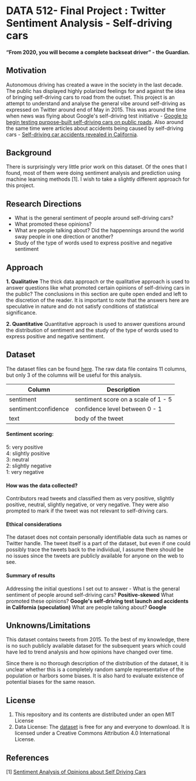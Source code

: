 # DATA 512- Final Project : Twitter Sentiment Analysis - Self-driving cars


#### “From 2020, you will become a complete backseat driver”  - the Guardian. 

## Motivation
Autonomous driving has created a wave in the society in the last decade. The public has displayed highly polarized feelings for and 
against the idea of bringing self-driving cars to road from the outset. This project is an attempt to understand and analyse the general vibe around self-driving 
as expressed on Twitter around end of May in 2015. This was around the time when news was flying about Google's self-driving test initiative - 
[Google to begin testing purpose-built self-driving cars on public roads](https://www.theguardian.com/technology/2015/may/15/google-testing-purpose-built-self-driving-cars-public-roads).
Also around the same time were articles about accidents being caused by self-driving cars - [Self-driving car accidents revealed in California](https://www.bbc.com/news/technology-32691887).

## Background
There is surprisingly very little prior work on this dataset. Of the ones that I found, most of them were doing sentiment analysis and prediction using machine learning methods [1]. I wish to take a slightly different approach for this project.

## Research Directions
- What is the general sentiment of people around self-driving cars?
- What promoted these opinions? 
- What are people talking about? Did the happennings around the world sway people in one direction or another? 
- Study of the type of words used to express positive and negative sentiment

## Approach 
**1. Qualitative**
The thick data approach or the qualitative approach is used to answer questions like what promoted certain opinions 
of self-driving cars in the public? The conclusions in this section are quite open ended and left to the discretion of the reader. 
It is important to note that the answers here are speculative in nature and do not satisfy conditions of statistical significance. 

**2. Quantitative**
Quantitative approach is used to answer questions around the distribution of sentiment and the study of the type of 
words used to express positive and negative sentiment. 

## Dataset 
The dataset files can be found [here](https://www.figure-eight.com/data-for-everyone/).
The raw data file contains 11 columns, but only 3 of the columns will be useful for this analysis. 

| Column | Description |
|--------|-------------|
| sentiment | sentiment score on a scale of 1 - 5 |
| sentiment:confidence | confidence level between 0 - 1 |
| text | body of the tweet |

#### Sentiment scoring: 
  5: very positive <br />
  4: slightly positive <br />
  3: neutral <br />
  2: slightly negative <br />
  1: very negative <br />

#### How was the data collected?  
Contributors read tweets and classified them as very positive, slightly positive, neutral, slightly negative, or very negative. They were also prompted to mark if the tweet was not relevant to self-driving cars.

#### Ethical considerations
The dataset does not contain personally identifiable data such as names or Twitter handle. The tweet itself is a part of the dataset, but even if one could possibly trace the tweets back to the individual, I assume there should be no issues since the tweets are publicly available for anyone on the web to see. 

#### Summary of results
Addressing the initial questions I set out to answer -
What is the general sentiment of people around self-driving cars? **Positive-skewed**
What promoted these opinions? **Google's self-driving test launch and accidents in California (speculation)**
What are people talking about? **Google**


## Unknowns/Limitations
This dataset contains tweets from 2015. To the best of my knowledge, there is no such publicly available dataset for the subsequent 
years which could have led to trend analysis and how opinions have changed over time.  

Since there is no thorough description of the distribution of the dataset, it is unclear whether this is a completely 
random sample representative of the population or harbors some biases. It is also hard to evaluate existence of potential biases 
for the same reason. 

## License
1. This repository and its contents are distributed under an open MIT License
2. Data License:  The [dataset](https://www.figure-eight.com/data-for-everyone/) is free for any and everyone to download. 
It is licensed under a Creative Commons Attribution 4.0 International License. 

## References
[1] [Sentiment Analysis of Opinions about Self Driving Cars](http://www.scsug.org/wp-content/uploads/2016/11/Sentiment-Analysis-about-SelfDrivingCars_NKawitkar_SDeshpande_OSUMSBA.pdf)
